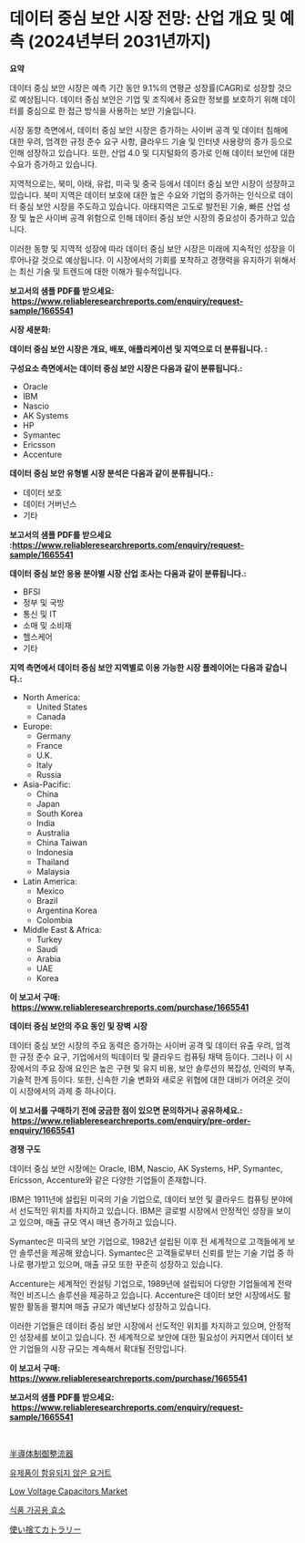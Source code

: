 <p><h1>데이터 중심 보안 시장 전망: 산업 개요 및 예측 (2024년부터 2031년까지)</h1></p><p><strong>요약</strong></p>
<p><p>데이터 중심 보안 시장은 예측 기간 동안 9.1%의 연평균 성장률(CAGR)로 성장할 것으로 예상됩니다. 데이터 중심 보안은 기업 및 조직에서 중요한 정보를 보호하기 위해 데이터를 중심으로 한 접근 방식을 사용하는 보안 기술입니다.</p><p>시장 동향 측면에서, 데이터 중심 보안 시장은 증가하는 사이버 공격 및 데이터 침해에 대한 우려, 엄격한 규정 준수 요구 사항, 클라우드 기술 및 인터넷 사용량의 증가 등으로 인해 성장하고 있습니다. 또한, 산업 4.0 및 디지털화의 증가로 인해 데이터 보안에 대한 수요가 증가하고 있습니다.</p><p>지역적으로는, 북미, 아태, 유럽, 미국 및 중국 등에서 데이터 중심 보안 시장이 성장하고 있습니다. 북미 지역은 데이터 보호에 대한 높은 수요와 기업의 증가하는 인식으로 데이터 중심 보안 시장을 주도하고 있습니다. 아태지역은 고도로 발전된 기술, 빠른 산업 성장 및 높은 사이버 공격 위험으로 인해 데이터 중심 보안 시장의 중요성이 증가하고 있습니다.</p><p>이러한 동향 및 지역적 성장에 따라 데이터 중심 보안 시장은 미래에 지속적인 성장을 이루어나갈 것으로 예상됩니다. 이 시장에서의 기회를 포착하고 경쟁력을 유지하기 위해서는 최신 기술 및 트렌드에 대한 이해가 필수적입니다.</p></p>
<p><strong>보고서의 샘플 PDF를 받으세요: &nbsp;<a href="https://www.reliableresearchreports.com/enquiry/request-sample/1665541">https://www.reliableresearchreports.com/enquiry/request-sample/1665541</a></strong></p>
<p><strong>시장 세분화:</strong></p>
<p><strong> 데이터 중심 보안 시장은 개요, 배포, 애플리케이션 및 지역으로 더 분류됩니다. :</strong></p>
<p><strong>구성요소 측면에서는 데이터 중심 보안 시장은 다음과 같이 분류됩니다.:</strong></p>
<p><ul><li>Oracle</li><li>IBM</li><li>Nascio</li><li>AK Systems</li><li>HP</li><li>Symantec</li><li>Ericsson</li><li>Accenture</li></ul></p>
<p><strong> 데이터 중심 보안 유형별 시장 분석은 다음과 같이 분류됩니다.:</strong></p>
<p><ul><li>데이터 보호</li><li>데이터 거버넌스</li><li>기타</li></ul></p>
<p><strong>보고서의 샘플 PDF를 받으세요 :<a href="https://www.reliableresearchreports.com/enquiry/request-sample/1665541">https://www.reliableresearchreports.com/enquiry/request-sample/1665541</a></strong></p>
<p><strong> 데이터 중심 보안 응용 분야별 시장 산업 조사는 다음과 같이 분류됩니다.:</strong></p>
<p><ul><li>BFSI</li><li>정부 및 국방</li><li>통신 및 IT</li><li>소매 및 소비재</li><li>헬스케어</li><li>기타</li></ul></p>
<p><strong>지역 측면에서 데이터 중심 보안 지역별로 이용 가능한 시장 플레이어는 다음과 같습니다.:</strong></p>
<p><ul>
    <li>
        North America:
        <ul>
            <li>United States</li>
            <li>Canada</li>
        </ul>
    </li>
    <li>
        Europe:
        <ul>
            <li>Germany</li>
            <li>France</li>
            <li>U.K.</li>
            <li>Italy</li>
            <li>Russia</li>
        </ul>
    </li>
    <li>
        Asia-Pacific:
        <ul>
            <li>China</li>
            <li>Japan</li>
            <li>South Korea</li>
            <li>India</li>
            <li>Australia</li>
            <li>China Taiwan</li>
            <li>Indonesia</li>
            <li>Thailand</li>
            <li>Malaysia</li>
        </ul>
    </li>
    <li>
        Latin America:
        <ul>
            <li>Mexico</li>
            <li>Brazil</li>
            <li>Argentina Korea</li>
            <li>Colombia</li>
        </ul>
    </li>
    <li>
        Middle East & Africa:
        <ul>
            <li>Turkey</li>
            <li>Saudi</li>
            <li>Arabia</li>
            <li>UAE</li>
            <li>Korea</li>
        </ul>
    </li>
    </ul></p>
<p><strong>이 보고서 구매: &nbsp;<a href="https://www.reliableresearchreports.com/purchase/1665541">https://www.reliableresearchreports.com/purchase/1665541</a></strong></p>
<p><strong>데이터 중심 보안의 주요 동인 및 장벽 시장</strong></p>
<p><p>데이터 중심 보안 시장의 주요 동력은 증가하는 사이버 공격 및 데이터 유출 우려, 엄격한 규정 준수 요구, 기업에서의 빅데이터 및 클라우드 컴퓨팅 채택 등이다. 그러나 이 시장에서의 주요 장애 요인은 높은 구현 및 유지 비용, 보안 솔루션의 복잡성, 인력의 부족, 기술적 한계 등이다. 또한, 신속한 기술 변화와 새로운 위협에 대한 대비가 어려운 것이 이 시장에서의 과제 중 하나이다.</p></p>
<p><strong>이 보고서를 구매하기 전에 궁금한 점이 있으면 문의하거나 공유하세요.: &nbsp;<a href="https://www.reliableresearchreports.com/enquiry/pre-order-enquiry/1665541">https://www.reliableresearchreports.com/enquiry/pre-order-enquiry/1665541</a></strong></p>
<p><strong>경쟁 구도</strong></p>
<p><p>데이터 중심 보안 시장에는 Oracle, IBM, Nascio, AK Systems, HP, Symantec, Ericsson, Accenture와 같은 다양한 기업들이 존재합니다. </p><p>IBM은 1911년에 설립된 미국의 기술 기업으로, 데이터 보안 및 클라우드 컴퓨팅 분야에서 선도적인 위치를 차지하고 있습니다. IBM은 글로벌 시장에서 안정적인 성장을 보이고 있으며, 매출 규모 역시 매년 증가하고 있습니다. </p><p>Symantec은 미국의 보안 기업으로, 1982년 설립된 이후 전 세계적으로 고객들에게 보안 솔루션을 제공해 왔습니다. Symantec은 고객들로부터 신뢰를 받는 기술 기업 중 하나로 평가받고 있으며, 매출 규모 또한 꾸준히 성장하고 있습니다. </p><p>Accenture는 세계적인 컨설팅 기업으로, 1989년에 설립되어 다양한 기업들에게 전략적인 비즈니스 솔루션을 제공하고 있습니다. Accenture은 데이터 보안 시장에서도 활발한 활동을 펼치며 매출 규모가 예년보다 성장하고 있습니다.</p><p>이러한 기업들은 데이터 중심 보안 시장에서 선도적인 위치를 차지하고 있으며, 안정적인 성장세를 보이고 있습니다. 전 세계적으로 보안에 대한 필요성이 커지면서 데이터 보안 기업들의 시장 규모는 계속해서 확대될 전망입니다.</p></p>
<p><strong>이 보고서 구매: &nbsp; <a href="https://www.reliableresearchreports.com/purchase/1665541">https://www.reliableresearchreports.com/purchase/1665541</a></strong></p>
<p><strong>보고서의 샘플 PDF를 받으세요: &nbsp;<a href="https://www.reliableresearchreports.com/enquiry/request-sample/1665541">https://www.reliableresearchreports.com/enquiry/request-sample/1665541</a></strong><strong></strong></p>
<p>&nbsp;</p>
<p><p><a href="https://medium.com/@eunawiegad2023/%E5%8D%8A%E5%B0%8E%E4%BD%93%E5%88%B6%E5%BE%A1%E6%95%B4%E6%B5%81%E5%99%A8%E5%B8%82%E5%A0%B4%E3%81%AF-%E5%B8%82%E5%A0%B4%E3%82%B7%E3%82%A7%E3%82%A2-%E5%B8%82%E5%A0%B4%E5%8B%95%E5%90%91-%E5%B8%82%E5%A0%B4%E6%88%90%E9%95%B7%E3%81%AB%E9%96%A2%E3%81%99%E3%82%8B%E6%83%85%E5%A0%B1%E3%82%92%E6%8F%90%E4%BE%9B%E3%81%97%E3%81%BE%E3%81%99-fca5c652ebc1">半導体制御整流器</a></p><p><a href="https://github.com/Maeennan456456/Market-Research-Report-List-1/blob/main/101375014791.md">유제품이 함유되지 않은 요거트</a></p><p><a href="https://github.com/lylyparadise/Market-Research-Report-List-2/blob/main/low-voltage-capacitors-market.md">Low Voltage Capacitors Market</a></p><p><a href="https://medium.com/@kellylyncyh543964/%EC%8B%9D%ED%92%88-%EA%B0%80%EA%B3%B5%EC%9A%A9-%ED%9A%A8%EC%86%8C-%EC%8B%9C%EC%9E%A5-2031%EB%85%84%EA%B9%8C%EC%A7%80%EC%9D%98-%ED%8A%B8%EB%A0%8C%EB%93%9C-%EC%98%88%EC%B8%A1-%EB%B0%8F-%EA%B2%BD%EC%9F%81-%EB%B6%84%EC%84%9D-dd1a39b3e627">식품 가공용 효소</a></p><p><a href="https://medium.com/@saigekulas/%E4%BD%BF%E3%81%84%E6%8D%A8%E3%81%A6%E9%A3%9F%E5%99%A8%E5%B8%82%E5%A0%B4%E3%81%AE%E6%B4%9E%E5%AF%9F-%E5%B8%82%E5%A0%B4%E5%8B%95%E5%90%91-%E6%88%90%E9%95%B7-2024%E5%B9%B4%E3%81%8B%E3%82%892031%E5%B9%B4%E3%81%BE%E3%81%A7%E3%81%AE%E4%BA%88%E6%B8%AC-bad33757f83b">使い捨てカトラリー</a></p></p>